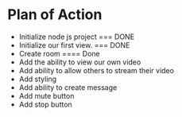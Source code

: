# Plan of Action

- Initialize node js project === DONE
- Initialize our first view. === DONE
- Create room ==== Done
- Add the ability to view our own video
- Add ability to allow others to stream their video
- Add styling
- Add ability to create message
- Add mute button
- Add stop button